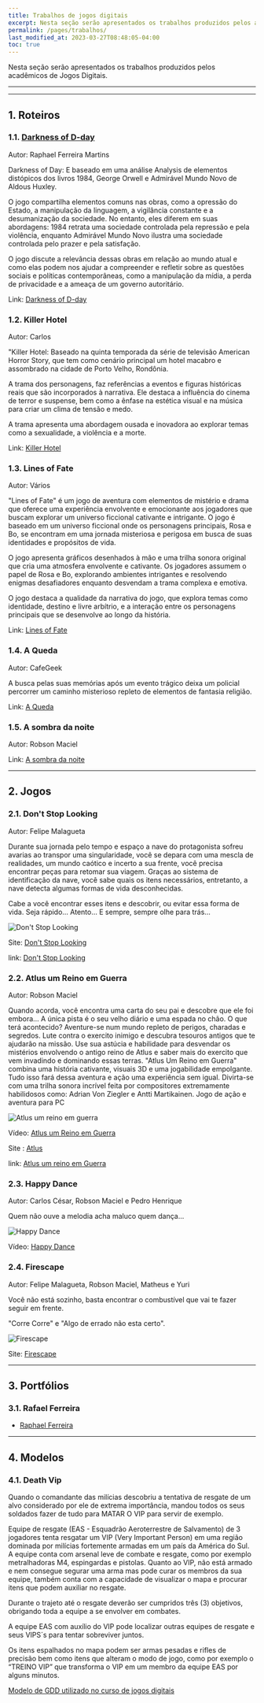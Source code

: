 ```yaml
---
title: Trabalhos de jogos digitais
excerpt: Nesta seção serão apresentados os trabalhos produzidos pelos acadêmicos de Jogos Digitais.
permalink: /pages/trabalhos/
last_modified_at: 2023-03-27T08:48:05-04:00
toc: true   
---
```



Nesta seção serão apresentados os trabalhos produzidos pelos acadêmicos de Jogos Digitais.

***
<!--
- [1. Roteiros](#1-roteiros)
  - [1.1. Darkness of D-day](#11-darkness-of-d-day)
  - [1.2. Killer Hotel](#12-killer-hotel)
  - [1.3. Lines of Fate](#13-lines-of-fate)
  - [1.4. A Queda](#14-a-queda)
  - [1.5. A sombra da noite](#15-a-sombra-da-noite)
- [2. Jogos](#2-jogos)
  - [2.1. Don't Stop Looking](#21-dont-stop-looking)
  - [2.2. Atlus um Reino em Guerra](#22-atlus-um-reino-em-guerra)
  - [2.3. Happy Dance](#23-happy-dance)
  - [2.4. Firescape](#24-firescape)
- [3. Portfólios](#3-portfólios)
  - [3.1. Rafael Ferreira](#31-rafael-ferreira)
- [4. Modelos](#4-modelos)
  - [4.1. Death Vip](#41-death-vip)

-->

***

## 1. Roteiros

### 1.1. [Darkness of D-day](darkness_of_day.md)

Autor: Raphael Ferreira Martins

Darkness of Day: E baseado em uma análise Analysis de elementos distópicos dos livros 1984, George Orwell e Admirável Mundo Novo de Aldous Huxley.

O jogo compartilha elementos comuns nas obras, como a opressão do Estado, a manipulação da linguagem, a vigilância constante e a desumanização da sociedade. No entanto, eles diferem em suas abordagens: 1984 retrata uma sociedade controlada pela repressão e pela violência, enquanto Admirável Mundo Novo ilustra uma sociedade controlada pelo prazer e pela satisfação.

O jogo discute a relevância dessas obras em relação ao mundo atual e como elas podem nos ajudar a compreender e refletir sobre as questões sociais e políticas contemporâneas, como a manipulação da mídia, a perda de privacidade e a ameaça de um governo autoritário.

Link: [Darkness of D-day](darkness_of_day.html)

### 1.2. Killer Hotel

Autor: Carlos

 "Killer Hotel: Baseado na quinta temporada da série de televisão American Horror Story, que tem como cenário principal um hotel macabro e assombrado na cidade de Porto Velho, Rondônia.

A trama dos personagens, faz referências a eventos e figuras históricas reais que são incorporados à narrativa. Ele destaca a influência do cinema de terror e suspense, bem como a ênfase na estética visual e na música para criar um clima de tensão e medo.

A trama apresenta uma abordagem ousada e inovadora ao explorar temas como a sexualidade, a violência e a morte.

Link: [Killer Hotel](killer_hotel.html)

### 1.3. Lines of Fate

Autor: Vários

"Lines of Fate" é um jogo de aventura com elementos de mistério e drama que oferece uma experiência envolvente e emocionante aos jogadores que buscam explorar um universo ficcional cativante e intrigante. O jogo é baseado em um universo ficcional onde os personagens principais, Rosa e Bo, se encontram em uma jornada misteriosa e perigosa em busca de suas identidades e propósitos de vida.

O jogo apresenta gráficos desenhados à mão e uma trilha sonora original que cria uma atmosfera envolvente e cativante. Os jogadores assumem o papel de Rosa e Bo, explorando ambientes intrigantes e resolvendo enigmas desafiadores enquanto desvendam a trama complexa e emotiva.

O jogo destaca a qualidade da narrativa do jogo, que explora temas como identidade, destino e livre arbítrio, e a interação entre os personagens principais que se desenvolve ao longo da história.

Link: [Lines of Fate](lines_of_fate.html)

### 1.4. A Queda

Autor: CafeGeek

A busca pelas suas memórias após um evento trágico deixa um policial percorrer um caminho misterioso repleto de elementos de fantasia religião.

Link: [A Queda](#)

### 1.5. A sombra da noite

Autor: Robson Maciel

Link: [A sombra da noite](a_sombra_da_noite.html)

***

## 2. Jogos

### 2.1. Don't Stop Looking

Autor: Felipe Malagueta

Durante sua jornada pelo tempo e espaço a nave do protagonista sofreu avarias ao transpor uma singularidade, você se depara com uma mescla de realidades, um mundo caótico e incerto a sua frente, você precisa encontrar peças para retomar sua viagem. Graças ao sistema de identificação da nave, você sabe quais os itens necessários, entretanto, a nave detecta algumas formas de vida desconhecidas.

Cabe a você encontrar esses itens e descobrir, ou evitar essa forma de vida. Seja rápido… Atento… E sempre, sempre olhe para trás…

![Don't Stop Looking](https://m.gjcdn.net/game-screenshot/300/4621714-ux45ttaz-v4.webp)

Site: [Don't Stop Looking](https://gamejolt.com/games/dontstoplooking/557220)

link: [Don't Stop Looking](dont_stop_looking.html)

### 2.2. Atlus um Reino em Guerra  

Autor: Robson Maciel

Quando acorda, você encontra uma carta do seu pai e descobre que ele foi embora… A única pista é o seu velho diário e uma espada no chão. O que terá acontecido? Aventure-se num mundo repleto de perigos, charadas e segredos. Lute contra o exercito inimigo e descubra tesouros antigos que te ajudarão na missão. Use sua astúcia e habilidade para desvendar os mistérios envolvendo o antigo reino de Atlus e saber mais do exercito que vem invadindo e dominando essas terras. "Atlus Um Reino em Guerra" combina uma história cativante, visuais 3D e uma jogabilidade empolgante. Tudo isso fará dessa aventura e ação uma experiência sem igual. Divirta-se com uma trilha sonora incrível feita por compositores extremamente habilidosos como: Adrian Von Ziegler e Antti Martikainen. Jogo de ação e aventura para PC

![Atlus um reino em guerra](https://m.gjcdn.net/game-screenshot/400/4796418-naut7iug-v4.webp)

Vídeo: [Atlus um Reino em Guerra](https://www.youtube.com/watch?v=pu4LWLRCIKk)

Site : [Atlus](https://gamejolt.com/games/atlus/557935)

link: [Atlus um reino em Guerra](https://github.com/SoBoRn85/JCC)

### 2.3. Happy Dance  

Autor: Carlos César, Robson Maciel e Pedro Henrique

Quem não ouve a melodia acha maluco quem dança...

![Happy Dance](https://img.youtube.com/vi/pegQzuS_Qr8/0.jpg)

Vídeo: [Happy Dance](https://www.youtube.com/watch?v=pegQzuS_Qr8&t=99s)

### 2.4. Firescape

Autor: Felipe Malagueta, Robson Maciel, Matheus e Yuri

Você não está sozinho, basta encontrar o combustível que vai te fazer seguir em frente.

"Corre Corre" e "Algo de errado não esta certo".

![Firescape](https://m.gjcdn.net/game-screenshot/300/2270444-dew2tkfe-v4.webp)

Site: [Firescape](https://gamejolt.com/games/firescape/430743)

***

## 3. Portfólios

### 3.1. Rafael Ferreira

- [Raphael Ferreira](https://www.behance.net/raphaelferreira10)

***

## 4. Modelos

### 4.1. Death Vip

Quando o comandante das milícias descobriu a tentativa de resgate de um alvo considerado por ele de extrema importância, mandou todos os seus soldados fazer de tudo para MATAR O VIP para servir de exemplo.

Equipe de resgate (EAS - Esquadrão Aeroterrestre de Salvamento)  de 3 jogadores tenta resgatar um VIP (Very Important Person) em uma região dominada por milícias fortemente armadas em um país da América do Sul. A equipe conta com arsenal leve de combate e resgate, como por exemplo metralhadoras M4, espingardas e pistolas.
Quanto ao VIP, não está armado e nem consegue segurar uma arma mas pode curar os membros da sua equipe, também conta com a capacidade de visualizar o mapa e procurar itens que podem  auxiliar no resgate.

Durante o trajeto até o resgate deverão ser cumpridos três (3) objetivos, obrigando toda a equipe  a se envolver em combates.

A equipe EAS com auxílio do VIP pode localizar outras equipes de resgate e seus VIPS´s para tentar sobreviver juntos.

Os itens espalhados no mapa podem ser armas pesadas e rifles de precisão bem como itens que alteram o modo de jogo, como por exemplo  o “TREINO VIP” que transforma o VIP em um membro da equipe EAS por alguns minutos.

[Modelo de GDD utilizado no curso de jogos digitais](modelo_gdd_death_vip.html)
